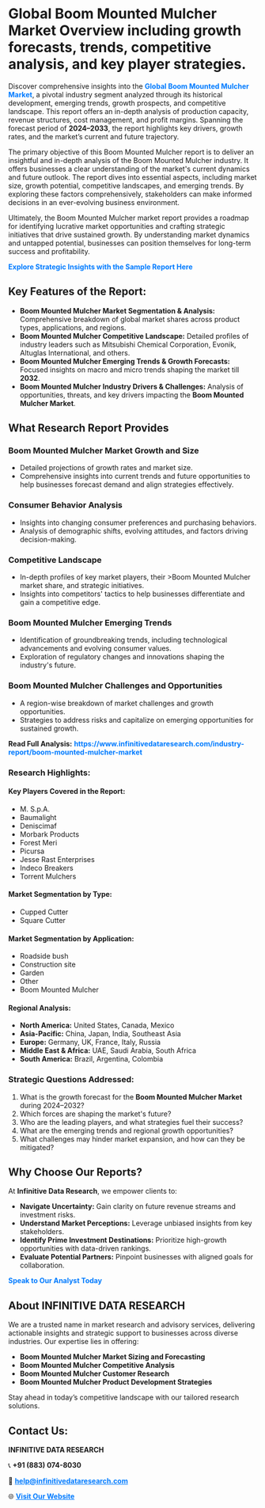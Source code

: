 <h1>Global Boom Mounted Mulcher Market Overview including growth forecasts, trends, competitive analysis, and key player strategies.</h1>
<p>
Discover comprehensive insights into the 
<a href="https://www.infinitivedataresearch.com/industry-report/boom-mounted-mulcher-market" rel="dofollow" style="color: #007BFF; text-decoration: none;"><strong>Global Boom Mounted Mulcher Market</strong></a>, a pivotal industry segment analyzed through its historical development, emerging trends, growth prospects, and competitive landscape. This report offers an in-depth analysis of production capacity, revenue structures, cost management, and profit margins. Spanning the forecast period of <strong>2024–2033</strong>, the report highlights key drivers, growth rates, and the market’s current and future trajectory.
</p>
<p>
The primary objective of this Boom Mounted Mulcher report is to deliver an insightful and in-depth analysis of the Boom Mounted Mulcher industry. It offers businesses a clear understanding of the market's current dynamics and future outlook. The report dives into essential aspects, including market size, growth potential, competitive landscapes, and emerging trends. By exploring these factors comprehensively, stakeholders can make informed decisions in an ever-evolving business environment.
</p>
<p>
Ultimately, the Boom Mounted Mulcher market report provides a roadmap for identifying lucrative market opportunities and crafting strategic initiatives that drive sustained growth. By understanding market dynamics and untapped potential, businesses can position themselves for long-term success and profitability.
</p>
<p>
<a href="https://www.infinitivedataresearch.com/request-sample/reportId=104399" style="color: #007BFF; text-decoration: none;"><strong>Explore Strategic Insights with the Sample Report Here</strong></a>
</p>

<h2>Key Features of the Report:</h2>
<ul>
<li><strong>Boom Mounted Mulcher Market Segmentation & Analysis:</strong> Comprehensive breakdown of global market shares across product types, applications, and regions.</li>
<li><strong>Boom Mounted Mulcher Competitive Landscape:</strong> Detailed profiles of industry leaders such as Mitsubishi Chemical Corporation, Evonik, Altuglas International, and others.</li>
<li><strong>Boom Mounted Mulcher Emerging Trends & Growth Forecasts:</strong> Focused insights on macro and micro trends shaping the market till <strong>2032</strong>.</li>
<li><strong>Boom Mounted Mulcher Industry Drivers & Challenges:</strong> Analysis of opportunities, threats, and key drivers impacting the <strong>Boom Mounted Mulcher Market</strong>.</li>
</ul>

<h2>What Research Report Provides</h2>
<h3>Boom Mounted Mulcher Market Growth and Size</h3>
<ul>
<li>Detailed projections of growth rates and market size.</li>
<li>Comprehensive insights into current trends and future opportunities to help businesses forecast demand and align strategies effectively.</li>
</ul>

<h3>Consumer Behavior Analysis</h3>
<ul>
<li>Insights into changing consumer preferences and purchasing behaviors.</li>
<li>Analysis of demographic shifts, evolving attitudes, and factors driving decision-making.</li>
</ul>

<h3>Competitive Landscape</h3>
<ul>
<li>In-depth profiles of key market players, their >Boom Mounted Mulcher market share, and strategic initiatives.</li>
<li>Insights into competitors' tactics to help businesses differentiate and gain a competitive edge.</li>
</ul>

<h3>Boom Mounted Mulcher Emerging Trends</h3>
<ul>
<li>Identification of groundbreaking trends, including technological advancements and evolving consumer values.</li>
<li>Exploration of regulatory changes and innovations shaping the industry's future.</li>
</ul>

<h3>Boom Mounted Mulcher Challenges and Opportunities</h3>
<ul>
<li>A region-wise breakdown of market challenges and growth opportunities.</li>
<li>Strategies to address risks and capitalize on emerging opportunities for sustained growth.</li>
</ul>
<p><strong>Read Full Analysis:</strong> <a href="https://www.infinitivedataresearch.com/industry-report/boom-mounted-mulcher-market" rel="dofollow" style="color: #007BFF; text-decoration: none;"><strong>https://www.infinitivedataresearch.com/industry-report/boom-mounted-mulcher-market</strong></a></p>
<h3>Research Highlights:</h3>
<h4>Key Players Covered in the Report:</h4>
<ul><li>M. S.p.A.</li><li>Baumalight</li><li>Deniscimaf</li><li>Morbark Products</li><li>Forest Meri</li><li>Picursa</li><li>Jesse Rast Enterprises</li><li>Indeco Breakers</li><li>Torrent Mulchers</li></ul>
<h4>Market Segmentation by Type:</h4>
<ul><li>Cupped Cutter</li><li>Square Cutter</li></ul>
<h4>Market Segmentation by Application:</h4>
<ul><li>Roadside bush</li><li>Construction site</li><li>Garden</li><li>Other</li><li>Boom Mounted Mulcher</li></ul>

<h4>Regional Analysis:</h4>
<ul>
<li><strong>North America:</strong> United States, Canada, Mexico</li>
<li><strong>Asia-Pacific:</strong> China, Japan, India, Southeast Asia</li>
<li><strong>Europe:</strong> Germany, UK, France, Italy, Russia</li>
<li><strong>Middle East & Africa:</strong> UAE, Saudi Arabia, South Africa</li>
<li><strong>South America:</strong> Brazil, Argentina, Colombia</li>
</ul>

<h3>Strategic Questions Addressed:</h3>
<ol>
<li>What is the growth forecast for the <strong>Boom Mounted Mulcher Market</strong> during 2024–2032?</li>
<li>Which forces are shaping the market's future?</li>
<li>Who are the leading players, and what strategies fuel their success?</li>
<li>What are the emerging trends and regional growth opportunities?</li>
<li>What challenges may hinder market expansion, and how can they be mitigated?</li>
</ol>

<h2>Why Choose Our Reports?</h2>
<p>At <strong>Infinitive Data Research</strong>, we empower clients to:</p>
<ul>
<li><strong>Navigate Uncertainty:</strong> Gain clarity on future revenue streams and investment risks.</li>
<li><strong>Understand Market Perceptions:</strong> Leverage unbiased insights from key stakeholders.</li>
<li><strong>Identify Prime Investment Destinations:</strong> Prioritize high-growth opportunities with data-driven rankings.</li>
<li><strong>Evaluate Potential Partners:</strong> Pinpoint businesses with aligned goals for collaboration.</li>
</ul>
<p><a href="https://www.infinitivedataresearch.com/industry-report/boom-mounted-mulcher-market" rel="dofollow" style="color: #007BFF; text-decoration: none;"><strong>Speak to Our Analyst Today</strong></a></p>

<h2>About INFINITIVE DATA RESEARCH</h2>
<p>We are a trusted name in market research and advisory services, delivering actionable insights and strategic support to businesses across diverse industries. Our expertise lies in offering:</p>
<ul>
<li><strong>Boom Mounted Mulcher Market Sizing and Forecasting</strong></li>
<li><strong>Boom Mounted Mulcher Competitive Analysis</strong></li>
<li><strong>Boom Mounted Mulcher Customer Research</strong></li>
<li><strong>Boom Mounted Mulcher Product Development Strategies</strong></li>
</ul>
<p>Stay ahead in today’s competitive landscape with our tailored research solutions.</p>

<h2>Contact Us:</h2>
<p><strong>INFINITIVE DATA RESEARCH</strong></p>
<p>📞 <strong>+91 (883) 074-8030</strong></p>
<p>📧 <strong><a href="mailto:help@infinitivedataresearch.com" style="color: #007BFF;">help@infinitivedataresearch.com</a></strong></p>
<p>🌐 <strong><a href="https://www.infinitivedataresearch.com" rel="dofollow" style="color: #007BFF;">Visit Our Website</a></strong></p>